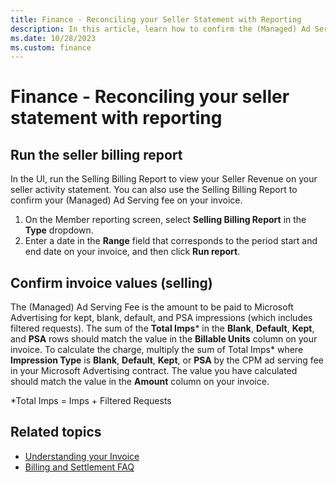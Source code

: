 ```yaml
---
title: Finance - Reconciling your Seller Statement with Reporting
description: In this article, learn how to confirm the (Managed) Ad Serving fee on your invoice using the Selling Billing Report.
ms.date: 10/28/2023
ms.custom: finance
---
```


# Finance - Reconciling your seller statement with reporting

## Run the seller billing report

In the UI, run the Selling Billing Report to view your Seller Revenue on your seller activity statement. You can also use the Selling Billing Report to confirm your (Managed) Ad Serving fee on your invoice.

1. On the Member reporting screen, select **Selling Billing Report** in the **Type** dropdown.
1. Enter a date in the **Range** field that corresponds to the period start and end date on your invoice, and then click **Run report**.

## Confirm invoice values (selling)

The (Managed) Ad Serving Fee is the amount to be paid to Microsoft Advertising for kept, blank, default, and PSA impressions (which includes filtered requests). The sum of the **Total Imps*** in the **Blank**, **Default**, **Kept**, and **PSA** rows should match the value in the **Billable Units** column on your invoice. To calculate the charge, multiply the sum of Total Imps\* where **Impression Type** is **Blank**, **Default**, **Kept**, or **PSA** by the CPM ad serving fee in your Microsoft Advertising contract. The value you have calculated should match the value in the **Amount** column on your invoice.

\*Total Imps = Imps + Filtered Requests

## Related topics

- [Understanding your Invoice](understanding-your-invoice.md)
- [Billing and Settlement FAQ](billing-faq.md)
